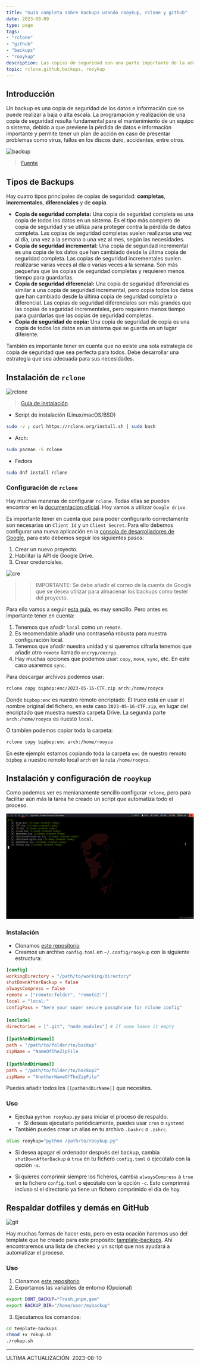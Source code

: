 ```yaml
---
title: "Guía completa sobre Backups usando rooykup, rclone y github"
date: 2023-08-09
type: page
tags: 
- "rclone"
- "github"
- "backups"
- "rooykup"
description: Las copias de seguridad son una parte importante de la administración de sistemas. En este artículo aprenderás todo lo que necesitas saber para implementar una estrategia de respaldo completa y automatizada en Linux.
topic: rclone,github,backups, rooykup
---
```


## Introducción

Un backup es una copia de seguridad de los datos e información que se puede realizar a baja o alta escala. La programación y realización de una copia de seguridad resulta fundamental para el mantenimiento de un equipo o sistema, debido a que previene la pérdida de datos e información importante y permite tener un plan de acción en caso de presentar problemas como virus, fallos en los discos duro, accidentes, entre otros.

![backup](https://res.cloudinary.com/rooyca/image/upload/v1691629512/Blog/Imgs/guia_backups/696aba821d856b6e452815b12e98d97b_y5tqyj.png)

> [Fuente](https://keepcoding.io/blog/que-es-un-backup-y-por-que-es-tan-importante/#:~:text=La%20programaci%C3%B3n%20y%20realizaci%C3%B3n%20de,duro%2C%20accidentes%2C%20entre%20otros.)

## Tipos de Backups
Hay cuatro tipos principales de copias de seguridad: **completas**, **incrementales**, **diferenciales** y de **copia**.

* **Copia de seguridad completa:** Una copia de seguridad completa es una copia de todos los datos en un sistema. Es el tipo más completo de copia de seguridad y se utiliza para proteger contra la pérdida de datos completa. Las copias de seguridad completas suelen realizarse una vez al día, una vez a la semana o una vez al mes, según las necesidades.
* **Copia de seguridad incremental:** Una copia de seguridad incremental es una copia de los datos que han cambiado desde la última copia de seguridad completa. Las copias de seguridad incrementales suelen realizarse varias veces al día o varias veces a la semana. Son más pequeñas que las copias de seguridad completas y requieren menos tiempo para guardarlas.
* **Copia de seguridad diferencial:** Una copia de seguridad diferencial es similar a una copia de seguridad incremental, pero copia todos los datos que han cambiado desde la última copia de seguridad completa o diferencial. Las copias de seguridad diferenciales son más grandes que las copias de seguridad incrementales, pero requieren menos tiempo para guardarlas que las copias de seguridad completas.
* **Copia de seguridad de copia:** Una copia de seguridad de copia es una copia de todos los datos en un sistema que se guarda en un lugar diferente.

También es importante tener en cuenta que no existe una sola estrategia de copia de seguridad que sea perfecta para todos. Debe desarrollar una estrategia que sea adecuada para sus necesidades.

## Instalación de `rclone`

![rclone](https://res.cloudinary.com/rooyca/image/upload/v1691629511/Blog/Imgs/guia_backups/logo_on_light__horizontal_color_nvxrkk.svg)

> [Guía de instalación](https://rclone.org/install/). 

- Script de instalación (Linux/macOS/BSD)

```bash
sudo -v ; curl https://rclone.org/install.sh | sudo bash
```

- Arch:

```bash
sudo pacman -S rclone
```

- Fedora

```bash
sudo dnf install rclone
```

### Configuración de `rclone`

Hay muchas maneras de configurar `rclone`. Todas ellas se pueden encontrar en la [documentacion oficial](https://rclone.org/docs/). Hoy vamos a utilizar `Google drive`.

Es importante tener en cuenta que para poder configurarlo correctamente son necesarias un `Client Id` y un `Client Secret`. Para ello debemos configurar una nueva aplicación en la [consola de desarrolladores de Google](https://console.developers.google.com/), para esto debemos seguir los siguientes pasos:

1. Crear un nuevo proyecto.
2. Habilitar la API de Google Drive.
3. Crear credenciales.

![cre](https://res.cloudinary.com/rooyca/image/upload/v1691642523/Blog/Imgs/guia_backups/2023-08-09_20-35_lk5vxf.png)

>> IMPORTANTE: Se debe añadir el correo de la cuenta de Google que se desea utilizar para almacenar los backups como tester del proyecto.

Para ello vamos a seguir [esta guía](https://rclone.org/drive/), es muy sencillo. Pero antes es importante tener en cuenta:

1. Tenemos que añadir `local` como un `remote`.
2. Es recomendable añadir una contraseña robusta para nuestra configuración local.
3. Tenemos que añadir nuestra unidad y si queremos cifrarla tenemos que añadir otro `remote` llamado `encryp/decryp`.
4. Hay muchas opciones que podemos usar: `copy`, `move`, `sync`, etc. En este caso usaremos `sync`.

Para descargar archivos podemos usar:

```bash
rclone copy bipbop:enc/2023-05-16-CTF.zip arch:/home/rooyca
```
Donde `bipbop:enc` es nuestro remoto encriptado. El truco está en usar el nombre original del fichero, en este caso `2023-05-16-CTF.zip`, en lugar del encriptado que muestra nuestra carpeta Drive. La segunda parte `arch:/home/rooyca` es nuesto `local`.

O tambíen podemos copiar toda la carpeta:

```bash
rclone copy bipbop:enc arch:/home/rooyca
```

En este ejemplo estamos copiando toda la carpeta `enc` de nuestro remoto `bipbop` a nuestro remoto local `arch` en la ruta `/home/rooyca`.

## Instalación y configuración de `rooykup`

Como podemos ver es menianamente sencillo configurar `rclone`, pero para facilitar aún más la tarea he creado un script que automatiza todo el proceso.

![rooykup](https://raw.githubusercontent.com/Rooyca/rooykup-backup-and-sync/master/rooykup_example.gif)

### Instalación

- Clonamos [este repositorio](https://github.com/Rooyca/rooykup-backup-and-sync/)
- Creamos un archivo `config.toml` en `~/.config/rooykup` con la siguiente estructura:

```toml
[config]
workingDirectory = "/path/to/working/directory"
shutDownAfterBackup = false
alwaysCompress = false
remote = ["remote:folder", "remote2:"]
local = "local:"
configPass = "here your super secure passphrase for rclone config" 

[exclude]
directories = [".git", "node_modules"] # If none leave it empty 

[[pathAndDirName]]
path = "/path/to/folder/to/backup"
zipName = "NameOfTheZipFile

[[pathAndDirName]]
path = "/path/to/folder/to/backup2"
zipName = "AnotherNameOfTheZipFile"
```

Puedes añadir todos los `[[pathAndDirName]]` que necesites.

### Uso

- Ejectua `python rooykup.py` para iniciar el proceso de respaldo.
	- Si deseas ejecutarlo periódicamente, puedes usar `cron` o `systemd`
- También puedes crear un alias en tu archivo `.bashrc` o `.zshrc`.

```bash
alias rooykup="python /path/to/rooykup.py"
```

- Si desea apagar el ordenador después del backup, cambia `shutDownAfterBackup` a `true` en tu fichero `config.toml` o ejecútalo con la opción `-s`.

- Si quieres comprimir siempre los ficheros, cambia `alwaysCompress` a `true` en tu fichero `config.toml` o ejecútalo con la opción `-c`. Esto comprimirá incluso si el directorio ya tiene un fichero comprimido el día de hoy.


## Respaldar dotfiles y demás en GitHub

![git](https://res.cloudinary.com/rooyca/image/upload/v1691699867/Blog/Imgs/guia_backups/git_repo_backups_hgrkho.png)

Hay muchas formas de hacer esto, pero en esta ocación haremos uso del template que he creado para este propósito: [tamplate-backups](https://github.com/Rooyca/template-backups). Ahí encontraremos una lista de checkeo y un script que nos ayudará a automatizar el proceso.

### Uso

1. Clonamos [este repositorio](https://github.com/Rooyca/template-backups)
2. Exportamos las variables de entorno (Opcional)

```bash
export DONT_BACKUP="Trash,pnpm,gem"
export BACKUP_DIR="/home/user/mybackup"
```

3. Ejecutamos los comandos:

```bash
cd template-backups
chmod +x rokup.sh
./rokup.sh
```

---

ULTIMA ACTUALIZACIÓN: 2023-08-10